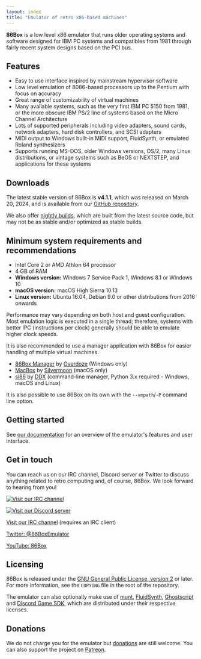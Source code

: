 ```yaml
---
layout: index
title: "Emulator of retro x86-based machines"
---
```


**86Box** is a low level x86 emulator that runs older operating systems and software designed for IBM PC systems and compatibles from 1981 through fairly recent system designs based on the PCI bus.

Features
--------

* Easy to use interface inspired by mainstream hypervisor software
* Low level emulation of 8086-based processors up to the Pentium with focus on accuracy
* Great range of customizability of virtual machines
* Many available systems, such as the very first IBM PC 5150 from 1981, or the more obscure IBM PS/2 line of systems based on the Micro Channel Architecture
* Lots of supported peripherals including video adapters, sound cards, network adapters, hard disk controllers, and SCSI adapters
* MIDI output to Windows built-in MIDI support, FluidSynth, or emulated Roland synthesizers
* Supports running MS-DOS, older Windows versions, OS/2, many Linux distributions, or vintage systems such as BeOS or NEXTSTEP, and applications for these systems

Downloads
---------

The latest stable version of 86Box is **v4.1.1**, which was released on March 20, 2024, and is available from our [GitHub repository](https://github.com/86Box/86Box/releases/latest).

We also offer [nightly builds](https://ci.86box.net/job/86Box), which are built from the latest source code, but may not be as stable and/or optimized as stable builds.

Minimum system requirements and recommendations
-----------------------------------------------

* Intel Core 2 or AMD Athlon 64 processor
* 4 GB of RAM
* **Windows version:** Windows 7 Service Pack 1, Windows 8.1 or Windows 10
* **macOS version:** macOS High Sierra 10.13
* **Linux version:** Ubuntu 16.04, Debian 9.0 or other distributions from 2016 onwards

Performance may vary depending on both host and guest configuration. Most emulation logic is executed in a single thread; therefore, systems with better IPC (instructions per clock) generally should be able to emulate higher clock speeds.

It is also recommended to use a manager application with 86Box for easier handling of multiple virtual machines.

* [86Box Manager](https://github.com/86Box/86BoxManager) by [Overdoze](https://github.com/daviunic) (Windows only)
* [MacBox](https://github.com/Moonif/MacBox) by [Silvermoon](https://github.com/Moonif) (macOS only)
* [sl86](https://github.com/DDXofficial/sl86) by [DDX](https://github.com/DDXofficial) (command-line manager, Python 3.x required - Windows, macOS and Linux)

It is also possible to use 86Box on its own with the `--vmpath`/`-P` command line option.

Getting started
---------------

See [our documentation](https://86box.readthedocs.io/en/latest/index.html) for an overview of the emulator's features and user interface.

<a name="social" />Get in touch
-------------------------------

You can reach us on our IRC channel, Discord server or Twitter to discuss anything related to retro computing and, of course, 86Box. We look forward to hearing from you!

<div id="socialnew" markdown="block">

[![Visit our IRC channel](https://kiwiirc.com/buttons/irc.ringoflightning.net/86Box.png)](https://kiwiirc.com/client/irc.ringoflightning.net/?nick=website?#86Box)

[![Visit our Discord server](https://discordapp.com/api/guilds/262614059009048590/embed.png)](https://discord.gg/v5fCgFw)

</div><div id="socialold" markdown="block">

[Visit our IRC channel](irc://irc.ringoflightning.net/#86Box) (requires an IRC client)

</div>

[Twitter: @86BoxEmulator](https://twitter.com/86BoxEmulator)

[YouTube: 86Box](https://youtube.com/c/86Box)

Licensing
---------

86Box is released under the [GNU General Public License, version 2](https://www.gnu.org/licenses/old-licenses/gpl-2.0.html) or later. For more information, see the `COPYING` file in the root of the repository.

The emulator can also optionally make use of [munt](https://github.com/munt/munt), [FluidSynth](https://www.fluidsynth.org/), [Ghostscript](https://www.ghostscript.com/) and [Discord Game SDK](https://discord.com/developers/docs/game-sdk/sdk-starter-guide), which are distributed under their respective licenses.

Donations
---------

We do not charge you for the emulator but [donations](https://paypal.me/86Box) are still welcome. You can also support the project on [Patreon](https://www.patreon.com/86box).
